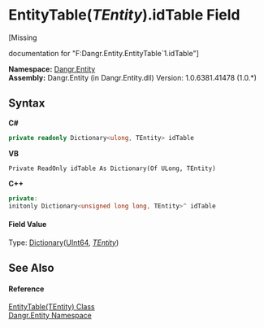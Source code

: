 # EntityTable(*TEntity*).idTable Field
 

\[Missing <summary> documentation for "F:Dangr.Entity.EntityTable`1.idTable"\]

**Namespace:**&nbsp;<a href="N_Dangr_Entity">Dangr.Entity</a><br />**Assembly:**&nbsp;Dangr.Entity (in Dangr.Entity.dll) Version: 1.0.6381.41478 (1.0.*)

## Syntax

**C#**<br />
``` C#
private readonly Dictionary<ulong, TEntity> idTable
```

**VB**<br />
``` VB
Private ReadOnly idTable As Dictionary(Of ULong, TEntity)
```

**C++**<br />
``` C++
private:
initonly Dictionary<unsigned long long, TEntity>^ idTable
```


#### Field Value
Type: <a href="http://msdn2.microsoft.com/en-us/library/xfhwa508" target="_blank">Dictionary</a>(<a href="http://msdn2.microsoft.com/en-us/library/06cf7918" target="_blank">UInt64</a>, <a href="T_Dangr_Entity_EntityTable_1">*TEntity*</a>)

## See Also


#### Reference
<a href="T_Dangr_Entity_EntityTable_1">EntityTable(TEntity) Class</a><br /><a href="N_Dangr_Entity">Dangr.Entity Namespace</a><br />
